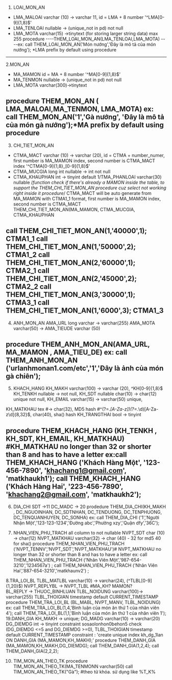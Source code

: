 1. LOAI_MON_AN 
- LMA_MALOAI varchar (10) -> varchar 11, id = LMA + 8 number '^LMA[0-9]{1,8}$'
- LMA_TENLOAI nullable -> (unique_not in pd) not null
- LMA_MOTA varchar(15) ->tinytext (for storing larger string data) max 255
procedure
----THEM_LOAI_MON_AN(LMA_TENLOAI,LMA_MOTA)
----ex: call THEM_LOAI_MON_AN('Món nướng','Đây là mô tả của món nướng'); *LMA prefix by default using procedure

-------------------------------------------------------------------------------------------------
2.MON_AN
- MA_MAMON id = MA + 8 number '^MA[0-9]{1,8}$' 
- MA_TENMON nullable -> (unique_not in pd) not null
- LMA_MOTA varchar(300)->tinytext 

procedure
THEM_MON_AN ( LMA_MALOAI,MA_TENMON, LMA_MOTA)
ex: call THEM_MON_AN('1','Gà nướng', 'Đây là mô tả của món gà nướng');*MA prefix by default using procedure
-------------------------------------------------------------------------------------------------
3. CHI_TIET_MON_AN 
- CTMA_MACT varchar (10) -> varchar (20), id = CTMA + number_numer, first  number is MA_MAMON index, second number is CTMA_MACT index '^CTMA[0-9]{1,8}_[0-9]{1,8}$' 
- CTMA_MUCGIA long int nullable -> int not null 
- CTMA_KHAUPHAN  int -> tinyint default 1/TMA_PHANLOAI varchar(30) nullable
/*function
check if there's already a MAMON inside the table, to support the THEM_CHI_TIET_MON_AN procedure cuz select not working right inside it
procedure*/
CTMA_MACT will be auto generate from MA_MAMON with CTMA1_1 format, first number is MA_MAMON index, second number is CTMA_MACT 
THEM_CHI_TIET_MON_AN(MA_MAMON, CTMA_MUCGIA, CTMA_KHAUPHAN

call THEM_CHI_TIET_MON_AN(1,'40000',1); CTMA1_1 
call THEM_CHI_TIET_MON_AN(1,'50000',2);	CTMA1_2
call THEM_CHI_TIET_MON_AN(2,'60000',1); CTMA2_1
call THEM_CHI_TIET_MON_AN(2,'45000',2); CTMA2_2
call THEM_CHI_TIET_MON_AN(3,'30000',1); CTMA3_1
call THEM_CHI_TIET_MON_AN(1,'6000',3);  CTMA1_3
-------------------------------------------------------------------------------------------------
4. ANH_MON_AN
AMA_URL long varchar -> varchar(255)
AMA_MOTA varchar(50) -> AMA_TIEUDE varchar (50)

procedure
THEM_ANH_MON_AN(AMA_URL, MA_MAMON , AMA_TIEU_DE)
ex: call THEM_ANH_MON_AN ('urlanhmonan1.com/etc','1','Đây là ảnh của món gà chiên');
-------------------------------------------------------------------------------------------------
5. KHACH_HANG
KH_MAKH varchar(100) -> varchar (20),  ^KH[0-9]{1,8}$
KH_TENKH nullable -> not null,
KH_SDT nullable char(10) -> char(12) unique not null, 
KH_EMAIL varchar(15) -> varchar(50) unique, 

KH_MATKHAU tex #-> char(32), MD5 hash #^(?=.*[A-Za-z])(?=.*\d)[A-Za-z\d]{8,32}$,
		   char(40), sha() hash
KH_TRANGTHAI bool -> tinyint

procedure
THEM_KHACH_HANG (KH_TENKH , KH_SDT, KH_EMAIL, KH_MATKHAU)  #KH_MATKHAU no longer than 32 or shorter than 8 and has to have a letter
ex:call THEM_KHACH_HANG ('Khách Hàng Một', '123-456-7890', 'khachang1@gmail.com', 'matkhaukh1');
   call THEM_KHACH_HANG ('Khách Hàng Hai', '223-456-7890', 'khachang2@gmail.com', 'matkhaukh2');
-------------------------------------------------------------------------------------------------
6. DIA_CHI
SDT ->11
DC_MADC -> 20
prodedure 
THEM_DIA_CHI(KH_MAKH , DC_NGUOINHAN, DC_SDTNHAN, DC_TENDUONG, DC_TENPHUONG, DC_TENQUANHUYEN, DC_SONHA)
ex: call THEM_DIA_CHI ('1','Người Nhận Một','123-123-1234','Đường abc','Phường xzy','Quận dfy','36C');

7. NHAN_VIEN_PHU_TRACH
all column to not nullable
NVPT_SDT char (10) -> char(12)
NVPT_MATKHAU varchar(32) -> char (40) - 32 for md5 40 for sha()
procedure THEM_NHAN_VIEN_PHU_TRACH ('NVPT_TENNV','NVPT_SDT','NVPT_MATKHAU')# NVPT_MATKHAU no longer than 32 or shorter than 8 and has to have a letter
ex: call THEM_NHAN_VIEN_PHU_TRACH ('Nhân Viên Một','987-654-3210','1234567a') ;
    call THEM_NHAN_VIEN_PHU_TRACH ('Nhân Viên Hai','887-654-3210','matkhaunv2') ;

8.TRA_LOI_BL
	TLBL_MATLBL varchar(10) -> varchar(24), (^TLBL[0-9]{1,20}$)
	NVPT_REPLYBL -> NVPT_TLBL
#MA_KH? MAMON?	
	BL_REPLY -> THUOC_BINHLUAN
	TLBL_NOIDUNG  varchar(100)-> varchar(255)
	TLBL_THOIGIAN timestamp default CURRENT_TIMESTAMP
procedure THEM_TRA_LOI_BL (BL_MABL, NVPT_MANV, TLBL_NOIDUNG)
ex: call THEM_TRA_LOI_BL(1,4,'Bình luận của món ăn thứ 1 của nhân viên 4');
    call THEM_TRA_LOI_BL(1,1,'Bình luận của món ăn thứ 1 của nhân viên 1');
19.DANH_GIA
	KH_MAKH -> unique;
	DG_MADG varchar(10) -> varchar(20)
	DG_DIEMDG int -> tinyint 	constraint sosaolonhon0behon5 check (DG_DIEMDG <=5 and DG_DIEMDG >=0),
	TLBL_THOIGIAN timestamp default CURRENT_TIMESTAMP
constraint : 
'create unique index kh_dg_1lan ON DANH_GIA (MA_MAMON,KH_MAKH);'
procedure THEM_DANH_GIA (MA_MAMON,KH_MAKH,DG_DIEMDG);
call THEM_DANH_GIA(1,2,4);
call THEM_DANH_GIA(2,2,2);

10. TIM_MON_AN_THEO_TK
 procedure TIM_MON_AN_THEO_TK(MA_TENMONN varchar(50)
call TIM_MON_AN_THEO_TK("Gà"); #theo từ khóa. sử dụng like %T_K%





